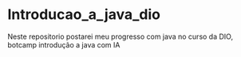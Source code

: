 # Introducao_a_java_dio
 Neste repositorio postarei meu progresso com java no curso da DIO, botcamp introdução a java com IA
